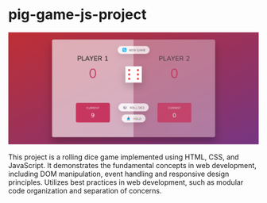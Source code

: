 # pig-game-js-project

![Alt Text](pig-game.png)

This project is a rolling dice game implemented using HTML, CSS, and JavaScript. It demonstrates the fundamental concepts in web development, including DOM manipulation, event handling and responsive design principles. Utilizes best practices in web development, such as modular code organization and separation of concerns.
